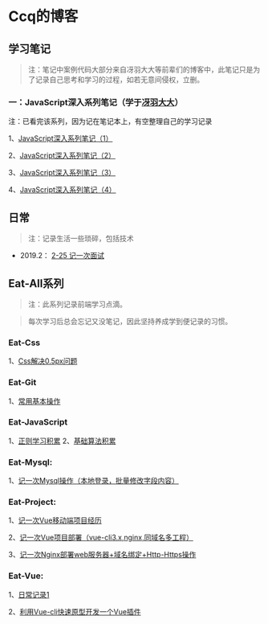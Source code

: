 # Ccq的博客

## 学习笔记

>注：笔记中案例代码大部分来自冴羽大大等前辈们的博客中，此笔记只是为了记录自己思考和学习的过程，如若无意间侵权，立删。

### 一：JavaScript深入系列笔记（学于[冴羽大大](https://github.com/mqyqingfeng/Blog)）

注：已看完该系列，因为记在笔记本上，有空整理自己的学习记录

1、[JavaScript深入系列笔记（1）](https://github.com/chongqiangchen/Blog/blob/master/Notes/JavaScript%E6%B7%B1%E5%85%A5%E7%B3%BB%E5%88%97%E7%AC%94%E8%AE%B0/JavaScript%E6%B7%B1%E5%85%A5%E7%B3%BB%E5%88%97%E7%AC%94%E8%AE%B0%EF%BC%881%EF%BC%89.md)

2、[JavaScript深入系列笔记（2）](https://github.com/chongqiangchen/Blog/Notes/JavaScript深入系列笔记/JavaScript深入系列笔记（2）.md)

3、[JavaScript深入系列笔记（3）](https://github.com/chongqiangchen/Blog/Notes/JavaScript深入系列笔记/JavaScript深入系列笔记（3）.md)

4、[JavaScript深入系列笔记（4）](https://github.com/chongqiangchen/Blog/Notes/JavaScript深入系列笔记/JavaScript深入系列笔记（4）.md)

## 日常

> 注：记录生活一些琐碎，包括技术

* 2019.2：
  [2-25 记一次面试](https://github.com/chongqiangchen/Blog/blob/master/Other/2019.2/2-25%20%E8%AE%B0%E4%B8%80%E6%AC%A1%E9%9D%A2%E8%AF%95.md)

## Eat-All系列

> 注：此系列记录前端学习点滴。

> 每次学习后总会忘记又没笔记，因此坚持养成学到便记录的习惯。

### Eat-Css
  1、[Css解决0.5px问题](https://github.com/chongqiangchen/Blog/blob/master/Eat-All/Eat-Css/Css%E8%A7%A3%E5%86%B30.5px%E9%97%AE%E9%A2%98.md)

### Eat-Git
  1、[常用基本操作](https://github.com/chongqiangchen/Blog/blob/master/Eat-All/Eat-Git/%E5%B8%B8%E7%94%A8%E5%9F%BA%E6%9C%AC%E6%93%8D%E4%BD%9C.md)

### Eat-JavaScript
 1、[正则学习积累](https://github.com/chongqiangchen/Blog/blob/master/Eat-All/Eat-JavaScript/%E6%AD%A3%E5%88%99%E5%AD%A6%E4%B9%A0%E7%A7%AF%E7%B4%AF.md)
 2、[基础算法积累](https://github.com/chongqiangchen/Blog/blob/master/Eat-All/Eat-JavaScript/%E5%9F%BA%E7%A1%80%E7%AE%97%E6%B3%95%E7%A7%AF%E7%B4%AF.md)

### Eat-Mysql:
  1、[记一次Mysql操作（本地登录，批量修改字段内容）](https://github.com/chongqiangchen/Blog/blob/master/Eat-All/Eat-Mysql/%E8%AE%B0%E4%B8%80%E6%AC%A1Mysql%E6%93%8D%E4%BD%9C%EF%BC%88%E6%9C%AC%E5%9C%B0%E7%99%BB%E5%BD%95%EF%BC%8C%E6%89%B9%E9%87%8F%E4%BF%AE%E6%94%B9%E5%AD%97%E6%AE%B5%E5%86%85%E5%AE%B9%EF%BC%89.md)

### Eat-Project:
  1、[记一次Vue移动端项目经历](https://github.com/chongqiangchen/Blog/blob/master/Eat-All/Eat-Project/%E8%AE%B0%E4%B8%80%E6%AC%A1Vue%E7%A7%BB%E5%8A%A8%E7%AB%AF%E9%A1%B9%E7%9B%AE%E7%BB%8F%E5%8E%86.md)

  2、[记一次Vue项目部署（vue-cli3.x,nginx,同域名多工程）](https://github.com/chongqiangchen/Blog/blob/master/Eat-All/Eat-Project/%E8%AE%B0%E4%B8%80%E6%AC%A1Vue%E9%A1%B9%E7%9B%AE%E9%83%A8%E7%BD%B2%EF%BC%88vue-cli3.x%2Cnginx%2C%E5%90%8C%E5%9F%9F%E5%90%8D%E5%A4%9A%E5%B7%A5%E7%A8%8B%EF%BC%89.md)

  3、[记一次Nginx部署web服务器+域名绑定+Http-Https操作](https://github.com/chongqiangchen/Blog/blob/master/Eat-All/Eat-Project/%E8%AE%B0%E4%B8%80%E6%AC%A1Nginx%E9%83%A8%E7%BD%B2web%E6%9C%8D%E5%8A%A1%E5%99%A8%2B%E5%9F%9F%E5%90%8D%E7%BB%91%E5%AE%9A%2BHttp-Https%E6%93%8D%E4%BD%9C.md)

### Eat-Vue:
  1、[日常记录1](https://github.com/chongqiangchen/Blog/blob/master/Eat-All/Eat-Vue/%E6%97%A5%E5%B8%B8%E8%AE%B0%E5%BD%951.md)

  2、[利用Vue-cli快速原型开发一个Vue插件](https://github.com/chongqiangchen/Blog/blob/master/Eat-All/Eat-Vue/%E5%88%A9%E7%94%A8Vue-cli%E5%BF%AB%E9%80%9F%E5%8E%9F%E5%9E%8B%E5%BC%80%E5%8F%91%E4%B8%80%E4%B8%AAVue%E6%8F%92%E4%BB%B6.md)
  

